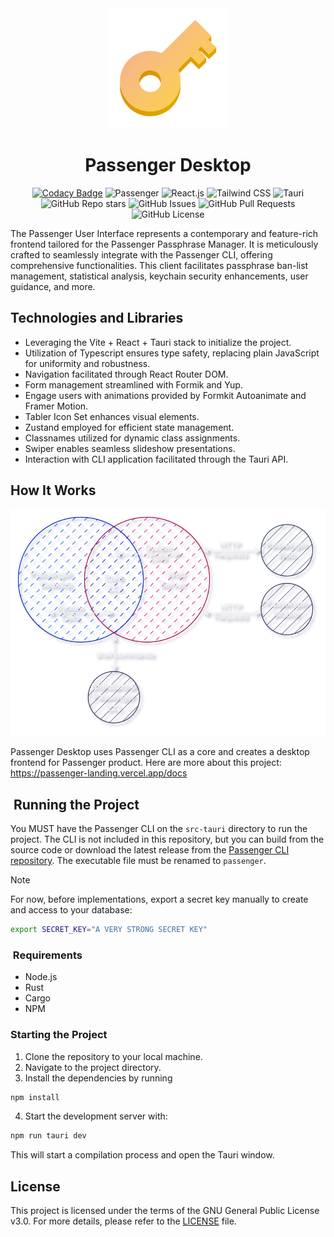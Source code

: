 <div align="center">
<img src="https://raw.githubusercontent.com/Elagoht/Passenger-Landing/main/public/assets/logo.png" width="192" height="192" />

# Passenger Desktop

[![Codacy Badge](https://app.codacy.com/project/badge/Grade/b948d943dd8f4de987e1fa3e03a035f4)](https://app.codacy.com/gh/Elagoht/Passenger-UI/dashboard?utm_source=gh&utm_medium=referral&utm_content=&utm_campaign=Badge_grade)
![Passenger](https://img.shields.io/badge/Core_Version-1.0.1-F2970D)
![React.js](https://img.shields.io/badge/React.js-UI-61DAFB?logo=react)
![Tailwind CSS](https://img.shields.io/badge/Tailwind-CSS-06B6D4?logo=tailwind)
![Tauri](https://img.shields.io/badge/Tauri-Desktop-24C8D8?logo=tauri)
![GitHub Repo stars](https://img.shields.io/github/stars/Elagoht/Passenger-UI?style=flat)
![GitHub Issues](https://img.shields.io/github/issues/Elagoht/Passenger-UI)
![GitHub Pull Requests](https://img.shields.io/github/issues-pr/Elagoht/Passenger-UI)
![GitHub License](https://img.shields.io/github/license/Elagoht/Passenger-UI)
</div>

The Passenger User Interface represents a contemporary and feature-rich frontend tailored for the Passenger Passphrase Manager. It is meticulously crafted to seamlessly integrate with the Passenger CLI, offering comprehensive functionalities. This client facilitates passphrase ban-list management, statistical analysis, keychain security enhancements, user guidance, and more.

## Technologies and Libraries

- Leveraging the Vite + React + Tauri stack to initialize the project.
- Utilization of Typescript ensures type safety, replacing plain JavaScript for uniformity and robustness.
- Navigation facilitated through React Router DOM.
- Form management streamlined with Formik and Yup.
- Engage users with animations provided by Formkit Autoanimate and Framer Motion.
- Tabler Icon Set enhances visual elements.
- Zustand employed for efficient state management.
- Classnames utilized for dynamic class assignments.
- Swiper enables seamless slideshow presentations.
- Interaction with CLI application facilitated through the Tauri API.

## How It Works

<div align="center">
  
![How It Works](https://raw.githubusercontent.com/Elagoht/Passenger-Landing/main/public/docs/how-it-works/project-structure.svg)

</div>

Passenger Desktop uses Passenger CLI as a core and creates a desktop frontend for Passenger product. Here are more about this project: <https://passenger-landing.vercel.app/docs>

##  Running the Project

You MUST have the Passenger CLI on the `src-tauri` directory to run the project. The CLI is not included in this repository, but you can build from the source code or download the latest release from the [Passenger CLI repository](https://github.com/Elagoht/Passenger-CLI). The executable file must be renamed to `passenger`.

> [!NOTE]
> For now, before implementations, export a secret key manually to create and access to your database:

```sh
export SECRET_KEY="A VERY STRONG SECRET KEY"
```

###  Requirements

- Node.js
- Rust
- Cargo
- NPM

### Starting the Project

1. Clone the repository to your local machine.
2. Navigate to the project directory.
3. Install the dependencies by running

```sh
npm install
```

4. Start the development server with:

```sh
npm run tauri dev
```

This will start a compilation process and open the Tauri window.

## License

This project is licensed under the terms of the GNU General Public License v3.0. For more details, please refer to the [LICENSE](LICENSE) file.
